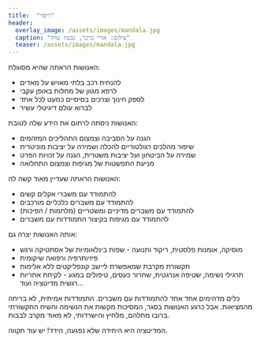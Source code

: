 ```yaml
---
title:  "ריפוי"
header:
  overlay_image: /assets/images/mandala.jpg
  caption: "צילום: אורי ברכר, גבעת עדה"
  teaser: /assets/images/mandala.jpg
---
```

<!--more-->
האנושות הראתה שהיא מסוגלת:
- להנחית רכב בלתי מאויש על מאדים
- לרפא מגוון של מחלות באופן עקבי
- לספק חינוך וצרכים בסיסיים כמעט לכל אחד
- לברוא עולם דיגיטלי עשיר

האנושות ניסתה לרתום את הידע שלה לטובת:
- הגנה על הסביבה וצמצום התהליכים המזהמים
- שיפור מהלכים רגולטוריים להכלה ושמירה על יציבות מוניטרית
- שמירה על הביטחון ועל יציבות משטרית, הגנה על זכויות הפרט
- מניעת התפשטות של מגיפות וצמצום התחלואה

האנושות הראתה שעדיין מאוד קשה לה:
- להתמודד עם משברי אקלים קשים
- להתמודד עם משברים כלכליים מורכבים
- להתמודד עם משברים מדיניים ומשטריים (מלחמות  / הפיכות)
- להתמודד עם מגיפות
בקיצור התמודדות עם משברים

אותה האנושות יצרה גם:
- מוסיקה, אומנות פלסטית, ריקוד ותנועה - שפות בינלאומיות של אסתטיקה ורגש
- פיזיותרפיה ורפואה שיקומית
- תקשורת מקרבת שמאפשרת ליישב קונפליקטים ללא אלימות
- תרגילי נשימה, שטיפה אנרגטית, שחרור כעסים, טיפולים במגע - לקיחת אחריות רגשית
מדיטציה ועוד...

כלים מדהימים אחד אחד להתמודדות עם משברים.
התמודדות אמיתית, לא בריחה מהמציאות.
אבל כרגע האנושות בסגר, המסיכות מקשות את הנשימה והשיח התקשורתי ברובו מתלהם, מלחיץ והישרדותי,
לא מאוד מקרב לבבות.

המדיטציה היא היחידה שלא נפגעה, הידד! יש עוד תקווה.
